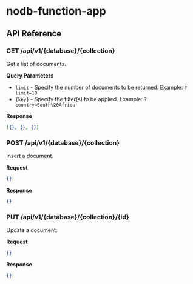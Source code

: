 # nodb-function-app

## API Reference

### GET /api/v1/{database}/{collection}

Get a list of documents.

**Query Parameters**

- `limit` - Specify the number of documents to be returned. Example: `?limit=10`
- `{key}` - Specify the filter(s) to be applied. Example: `?country=South%20Africa`

**Response**

```json
[{}, {}, {}]
```

### POST /api/v1/{database}/{collection}

Insert a document.

**Request**

```json
{}
```

**Response**

```json
{}
```

### PUT /api/v1/{database}/{collection}/{id}

Update a document.

**Request**

```json
{}
```

**Response**

```json
{}
```
